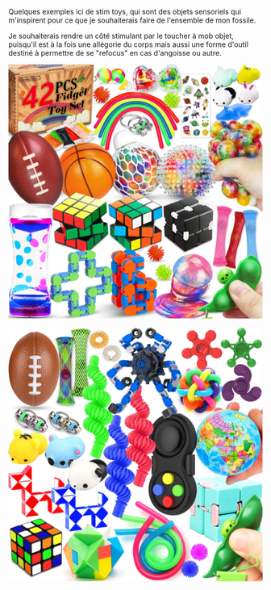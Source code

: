 Quelques exemples ici de stim toys, qui sont des objets sensoriels qui m'inspirent pour ce que je souhaiterais faire de l'ensemble de mon fossile.

Je souhaiterais rendre un côté stimulant par le toucher à mob objet, puisqu'il est à la fois une allégorie du corps mais aussi une forme d'outil destiné à permettre de se "refocus" en cas d'angoisse ou autre.

![](../Imageprocess/stimtoy.jpg)

![](../Imageprocess/stimtoy2.jpg)